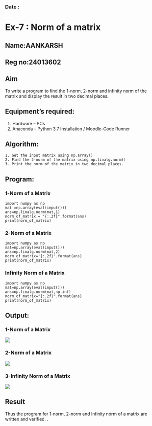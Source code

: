 ### Date : 
# Ex-7 : Norm of a matrix
## Name:AANKARSH
## Reg no:24013602
## Aim
To write a program to find the 1-norm, 2-norm and infinity norm of the matrix and display the result in two decimal places.
## Equipment’s required:
1.	Hardware – PCs
2.	Anaconda – Python 3.7 Installation / Moodle-Code Runner
## Algorithm:
	1. Get the input matrix using np.array()   
    2. Find the 2-norm of the matrix using np.linalg.norm()
	3. Print the norm of the matrix in two decimal places.
## Program:
### 1-Norm of a Matrix
```
import numpy as np
mat =np.array(eval(input()))
ans=np.linalg.norm(mat,1)
norm_of_matrix = "{:.2f}".format(ans)
print(norm_of_matrix)
```
### 2-Norm of a Matrix
```
import numpy as np
mat=np.array(eval(input()))
ans=np.linalg.norm(mat,2)
norm_of_matrix='{:.2f}'.format(ans)
print(norm_of_matrix)
```
### Infinity Norm of a Matrix

```
import numpy as np
mat=np.array(eval(input()))
ans=np.linalg.norm(mat,np.inf)
norm_of_matrix="{:.2f}".format(ans)
print(norm_of_matrix)
```
## Output:
### 1-Norm of a Matrix
![](https://github.com/user-attachments/assets/98392af7-1fea-4776-9c1f-57b592def31e)


### 2-Norm of a Matrix

![](https://github.com/user-attachments/assets/619d22fb-6154-4efb-93e3-35a32cca3db1)

### 3-Infinity Norm of a Matrix
![](https://github.com/user-attachments/assets/cb27045d-6772-4cee-9c74-16ee861435f8)


## Result
Thus the program for 1-norm, 2-norm and Infinity norm of a matrix are written and verified.
.
